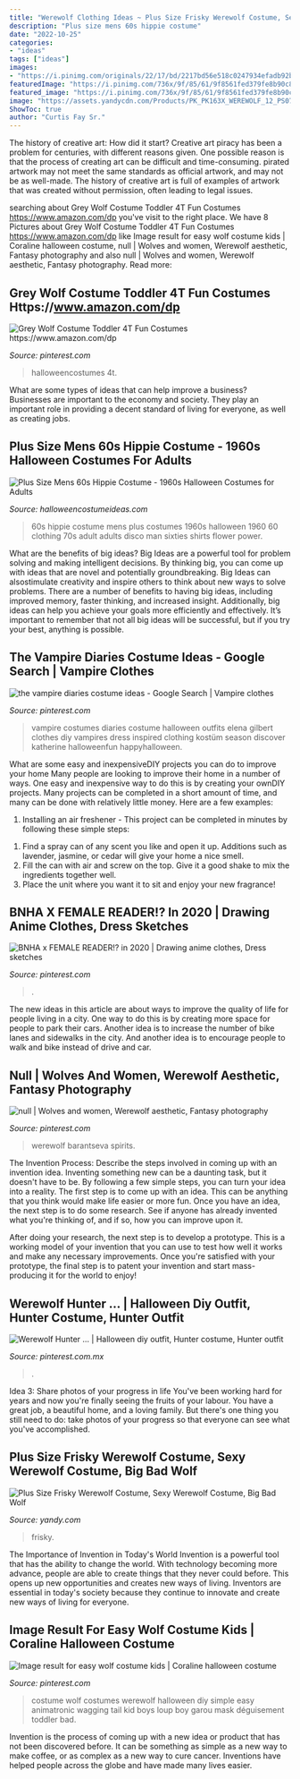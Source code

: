 ```yaml
---
title: "Werewolf Clothing Ideas ~ Plus Size Frisky Werewolf Costume, Sexy Werewolf Costume, Big Bad Wolf"
description: "Plus size mens 60s hippie costume"
date: "2022-10-25"
categories:
- "ideas"
tags: ["ideas"]
images:
- "https://i.pinimg.com/originals/22/17/bd/2217bd56e518c0247934efadb92b2be4.png"
featuredImage: "https://i.pinimg.com/736x/9f/85/61/9f8561fed379fe8b90c8c5f0e3b33c14.jpg"
featured_image: "https://i.pinimg.com/736x/9f/85/61/9f8561fed379fe8b90c8c5f0e3b33c14.jpg"
image: "https://assets.yandycdn.com/Products/PK_PK163X_WEREWOLF_12_PS07312020.jpg"
ShowToc: true
author: "Curtis Fay Sr."
---
```



The history of creative art: How did it start?
Creative art piracy has been a problem for centuries, with different reasons given. One possible reason is that the process of creating art can be difficult and time-consuming. pirated artwork may not meet the same standards as official artwork, and may not be as well-made. The history of creative art is full of examples of artwork that was created without permission, often leading to legal issues.

	

		
searching about Grey Wolf Costume Toddler 4T Fun Costumes https://www.amazon.com/dp you've visit to the right place. We have 8 Pictures about Grey Wolf Costume Toddler 4T Fun Costumes https://www.amazon.com/dp like Image result for easy wolf costume kids | Coraline halloween costume, null | Wolves and women, Werewolf aesthetic, Fantasy photography and also null | Wolves and women, Werewolf aesthetic, Fantasy photography. Read more:
		
    
## Grey Wolf Costume Toddler 4T Fun Costumes Https://www.amazon.com/dp

<img loading=lazy src="https://i.pinimg.com/originals/7d/7c/1b/7d7c1b4884db1c6c3638524068448ca0.jpg" onerror="this.onerror=null;this.src='https://tse4.mm.bing.net/th?id=OIP.OyIBGAPc8moLy26HHErcCgAAAA&amp;pid=15.1';" alt="Grey Wolf Costume Toddler 4T Fun Costumes https://www.amazon.com/dp">

_Source: pinterest.com_

>halloweencostumes 4t. 

	

What are some types of ideas that can help improve a business?
Businesses are important to the economy and society. They play an important role in providing a decent standard of living for everyone, as well as creating jobs.

    
## Plus Size Mens 60s Hippie Costume - 1960s Halloween Costumes For Adults

<img loading=lazy src="http://images.halloweencostumeideas.com/products/3728/1-1/plus-size-mens-60s-hippie-costume.jpg" onerror="this.onerror=null;this.src='https://tse4.mm.bing.net/th?id=OIP.J3Y_jAni1FaWjLQoSoXBmAHaKl&amp;pid=15.1';" alt="Plus Size Mens 60s Hippie Costume - 1960s Halloween Costumes for Adults">

_Source: halloweencostumeideas.com_

>60s hippie costume mens plus costumes 1960s halloween 1960 60 clothing 70s adult adults disco man sixties shirts flower power. 

	

What are the benefits of big ideas?
Big Ideas are a powerful tool for problem solving and making intelligent decisions. By thinking big, you can come up with ideas that are novel and potentially groundbreaking. Big Ideas can alsostimulate creativity and inspire others to think about new ways to solve problems.
There are a number of benefits to having big ideas, including improved memory, faster thinking, and increased insight. Additionally, big ideas can help you achieve your goals more efficiently and effectively. It’s important to remember that not all big ideas will be successful, but if you try your best, anything is possible.

    
## The Vampire Diaries Costume Ideas - Google Search | Vampire Clothes

<img loading=lazy src="https://i.pinimg.com/736x/95/1f/26/951f26ea83ad548d718eae7eb821928a--vampire-diaries-costume-vampire-halloween-costumes.jpg" onerror="this.onerror=null;this.src='https://tse1.mm.bing.net/th?id=OIP.5Q_kGzjLmye_m2rXnf3xOgHaHa&amp;pid=15.1';" alt="the vampire diaries costume ideas - Google Search | Vampire clothes">

_Source: pinterest.com_

>vampire costumes diaries costume halloween outfits elena gilbert clothes diy vampires dress inspired clothing kostüm season discover katherine halloweenfun happyhalloween. 

	

What are some easy and inexpensiveDIY projects you can do to improve your home
Many people are looking to improve their home in a number of ways. One easy and inexpensive way to do this is by creating your ownDIY projects. Many projects can be completed in a short amount of time, and many can be done with relatively little money. Here are a few examples: 
1. Installing an air freshener - This project can be completed in minutes by following these simple steps: 

1) Find a spray can of any scent you like and open it up. Additions such as lavender, jasmine, or cedar will give your home a nice smell. 
2) Fill the can with air and screw on the top. Give it a good shake to mix the ingredients together well. 
3) Place the unit where you want it to sit and enjoy your new fragrance!

    
## BNHA X FEMALE READER!? In 2020 | Drawing Anime Clothes, Dress Sketches

<img loading=lazy src="https://i.pinimg.com/originals/d6/ec/86/d6ec863c1891a2146dfe85a91478e97d.jpg" onerror="this.onerror=null;this.src='https://tse3.mm.bing.net/th?id=OIP.Vm_HVGWaVkBwInVrrikKmgHaK7&amp;pid=15.1';" alt="BNHA x FEMALE READER!? in 2020 | Drawing anime clothes, Dress sketches">

_Source: pinterest.com_

>. 

	

The new ideas in this article are about ways to improve the quality of life for people living in a city. One way to do this is by creating more space for people to park their cars. Another idea is to increase the number of bike lanes and sidewalks in the city. And another idea is to encourage people to walk and bike instead of drive and car.

    
## Null | Wolves And Women, Werewolf Aesthetic, Fantasy Photography

<img loading=lazy src="https://i.pinimg.com/736x/9f/85/61/9f8561fed379fe8b90c8c5f0e3b33c14.jpg" onerror="this.onerror=null;this.src='https://tse1.mm.bing.net/th?id=OIP.z0il5lsllkw7OoiGxSxYUAHaLH&amp;pid=15.1';" alt="null | Wolves and women, Werewolf aesthetic, Fantasy photography">

_Source: pinterest.com_

>werewolf barantseva spirits. 

	

The Invention Process: Describe the steps involved in coming up with an invention idea.
Inventing something new can be a daunting task, but it doesn't have to be. By following a few simple steps, you can turn your idea into a reality.
The first step is to come up with an idea. This can be anything that you think would make life easier or more fun. Once you have an idea, the next step is to do some research. See if anyone has already invented what you're thinking of, and if so, how you can improve upon it.

After doing your research, the next step is to develop a prototype. This is a working model of your invention that you can use to test how well it works and make any necessary improvements. Once you're satisfied with your prototype, the final step is to patent your invention and start mass-producing it for the world to enjoy!

    
## Werewolf Hunter … | Halloween Diy Outfit, Hunter Costume, Hunter Outfit

<img loading=lazy src="https://i.pinimg.com/originals/22/17/bd/2217bd56e518c0247934efadb92b2be4.png" onerror="this.onerror=null;this.src='https://tse3.mm.bing.net/th?id=OIP.pyNvBGo9yRUS9FQ4ft0VbwHaJ4&amp;pid=15.1';" alt="Werewolf Hunter … | Halloween diy outfit, Hunter costume, Hunter outfit">

_Source: pinterest.com.mx_

>. 

	

Idea 3: Share photos of your progress in life
You've been working hard for years and now you're finally seeing the fruits of your labour. You have a great job, a beautiful home, and a loving family. But there's one thing you still need to do: take photos of your progress so that everyone can see what you've accomplished.

    
## Plus Size Frisky Werewolf Costume, Sexy Werewolf Costume, Big Bad Wolf

<img loading=lazy src="https://assets.yandycdn.com/Products/PK_PK163X_WEREWOLF_12_PS07312020.jpg" onerror="this.onerror=null;this.src='https://tse3.mm.bing.net/th?id=OIP.xLX6NyhJYlxLqoNbpm3NdwAAAA&amp;pid=15.1';" alt="Plus Size Frisky Werewolf Costume, Sexy Werewolf Costume, Big Bad Wolf">

_Source: yandy.com_

>frisky. 

	

The Importance of Invention in Today's World
Invention is a powerful tool that has the ability to change the world. With technology becoming more advance, people are able to create things that they never could before. This opens up new opportunities and creates new ways of living. Inventors are essential in today's society because they continue to innovate and create new ways of living for everyone.

    
## Image Result For Easy Wolf Costume Kids | Coraline Halloween Costume

<img loading=lazy src="https://i.pinimg.com/736x/7e/bc/e6/7ebce6aeb8960074e5d0118f16c017a4.jpg" onerror="this.onerror=null;this.src='https://tse1.mm.bing.net/th?id=OIP.FHrLa0keaRTVS0dfc6HwQwHaJ3&amp;pid=15.1';" alt="Image result for easy wolf costume kids | Coraline halloween costume">

_Source: pinterest.com_

>costume wolf costumes werewolf halloween diy simple easy animatronic wagging tail kid boys loup boy garou mask déguisement toddler bad. 

	

Invention is the process of coming up with a new idea or product that has not been discovered before. It can be something as simple as a new way to make coffee, or as complex as a new way to cure cancer. Inventions have helped people across the globe and have made many lives easier.

